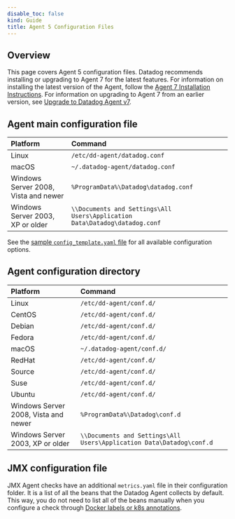 ```yaml
---
disable_toc: false
kind: Guide
title: Agent 5 Configuration Files
---
```


## Overview

This page covers Agent 5 configuration files. Datadog recommends installing or upgrading to Agent 7 for the latest features. For information on installing the latest version of the Agent, follow the [Agent 7 Installation Instructions][1]. For information on upgrading to Agent 7 from an earlier version, see [Upgrade to Datadog Agent v7][2].

## Agent main configuration file

| Platform                             | Command                                                                    |
|:-------------------------------------|:---------------------------------------------------------------------------|
| Linux                                | `/etc/dd-agent/datadog.conf`                                               |
| macOS                                | `~/.datadog-agent/datadog.conf`                                            |                                       |
| Windows Server 2008, Vista and newer | `%ProgramData%\Datadog\datadog.conf`                                       |
| Windows Server 2003, XP or older     | `\\Documents and Settings\All Users\Application Data\Datadog\datadog.conf` |

See the [sample `config_template.yaml` file][3] for all available configuration options.

## Agent configuration directory

| Platform                             | Command                                                              |
|:-------------------------------------|:---------------------------------------------------------------------|
| Linux                                | `/etc/dd-agent/conf.d/`                                              |
| CentOS                               | `/etc/dd-agent/conf.d/`                                              |
| Debian                               | `/etc/dd-agent/conf.d/`                                              |
| Fedora                               | `/etc/dd-agent/conf.d/`                                              |
| macOS                                | `~/.datadog-agent/conf.d/`                                           |
| RedHat                               | `/etc/dd-agent/conf.d/`                                              |
| Source                               | `/etc/dd-agent/conf.d/`                                              |
| Suse                                 | `/etc/dd-agent/conf.d/`                                              |
| Ubuntu                               | `/etc/dd-agent/conf.d/`                                              |
| Windows Server 2008, Vista and newer | `%ProgramData%\Datadog\conf.d`                                       |
| Windows Server 2003, XP or older     | `\\Documents and Settings\All Users\Application Data\Datadog\conf.d` |

## JMX configuration file

JMX Agent checks have an additional `metrics.yaml` file in their configuration folder. It is a list of all the beans that the Datadog Agent collects by default. This way, you do not need to list all of the beans manually when you configure a check through [Docker labels or k8s annotations][4].

[1]: https://app.datadoghq.com/account/settings/agent/latest?platform=overview
[2]: /ja/agent/versions/upgrade_to_agent_v7/
[3]: https://github.com/DataDog/dd-agent/blob/master/datadog.conf.example
[4]: /ja/agent/kubernetes/integrations/#configuration
